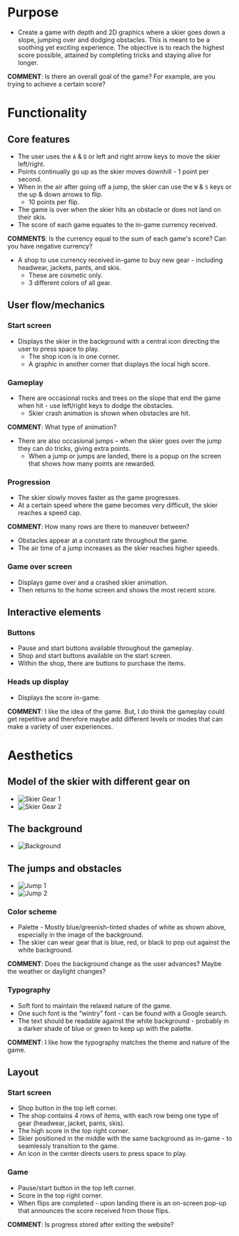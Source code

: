 
# Purpose
- Create a game with depth and 2D graphics where a skier goes down a slope, jumping over and dodging obstacles. This is meant to be a soothing yet exciting experience. The objective is to reach the highest score possible, attained by completing tricks and staying alive for longer.

**COMMENT**: Is there an overall goal of the game? For example, are you trying to achieve a certain score?

# Functionality

## Core features
- The user uses the `A` & `D` or left and right arrow keys to move the skier left/right.
- Points continually go up as the skier moves downhill - 1 point per second.
- When in the air after going off a jump, the skier can use the `W` & `S` keys or the up & down arrows to flip.
    - 10 points per flip.
- The game is over when the skier hits an obstacle or does not land on their skis.
- The score of each game equates to the in-game currency received.

**COMMENTS**: Is the currency equal to the sum of each game's score? Can you have negative currency?

- A shop to use currency received in-game to buy new gear - including headwear, jackets, pants, and skis.
    - These are cosmetic only.
    - 3 different colors of all gear.

## User flow/mechanics

### Start screen
- Displays the skier in the background with a central icon directing the user to press space to play.
    - The shop icon is in one corner.
    - A graphic in another corner that displays the local high score.

### Gameplay
- There are occasional rocks and trees on the slope that end the game when hit - use left/right keys to dodge the obstacles.
    - Skier crash animation is shown when obstacles are hit.

**COMMENT**: What type of animation?

- There are also occasional jumps – when the skier goes over the jump they can do tricks, giving extra points.
    - When a jump or jumps are landed, there is a popup on the screen that shows how many points are rewarded.

### Progression
- The skier slowly moves faster as the game progresses.
- At a certain speed where the game becomes very difficult, the skier reaches a speed cap.

**COMMENT**: How many rows are there to maneuver between?

- Obstacles appear at a constant rate throughout the game.
- The air time of a jump increases as the skier reaches higher speeds.

### Game over screen
- Displays game over and a crashed skier animation.
- Then returns to the home screen and shows the most recent score.

## Interactive elements

### Buttons
- Pause and start buttons available throughout the gameplay.
- Shop and start buttons available on the start screen.
- Within the shop, there are buttons to purchase the items.

### Heads up display
- Displays the score in-game.

**COMMENT**: I like the idea of the game. But, I do think the gameplay could get repetitive and therefore maybe add different levels or modes that can make a variety of user experiences.

# Aesthetics

## Model of the skier with different gear on
- ![Skier Gear 1](https://github.com/Cdog135/skiGame/blob/main/images/Image%202.jpg)
- ![Skier Gear 2](![images/Image%20(2).jpg](https://github.com/Cdog135/skiGame/blob/main/images/Image%203.jpg))


## The background
- ![Background](https://github.com/Cdog135/skiGame/blob/main/images/Image%20(1).jpg)

## The jumps and obstacles
- ![Jump 1](https://github.com/Cdog135/skiGame/blob/main/images/Image%20(2).jpg)
- ![Jump 2](https://github.com/Cdog135/skiGame/blob/main/images/Image%202%20(1).jpg)

### Color scheme
- Palette - Mostly blue/greenish-tinted shades of white as shown above, especially in the image of the background.
- The skier can wear gear that is blue, red, or black to pop out against the white background.

**COMMENT**: Does the background change as the user advances? Maybe the weather or daylight changes?

### Typography
- Soft font to maintain the relaxed nature of the game.
- One such font is the “wintry” font - can be found with a Google search.
- The text should be readable against the white background - probably in a darker shade of blue or green to keep up with the palette.

**COMMENT**: I like how the typography matches the theme and nature of the game.

## Layout

### Start screen
- Shop button in the top left corner.
- The shop contains 4 rows of items, with each row being one type of gear (headwear, jacket, pants, skis).
- The high score in the top right corner.
- Skier positioned in the middle with the same background as in-game - to seamlessly transition to the game.
- An icon in the center directs users to press space to play.

### Game
- Pause/start button in the top left corner.
- Score in the top right corner.
- When flips are completed - upon landing there is an on-screen pop-up that announces the score received from those flips.

**COMMENT**: Is progress stored after exiting the website?
